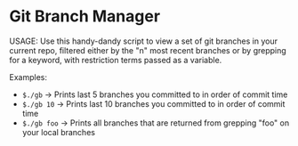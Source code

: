 # Git Branch Manager

USAGE:
Use this handy-dandy script to view a set of git branches in your current repo, filtered either by the "n" most recent branches or by grepping for a keyword, with restriction terms passed as a variable.

Examples:
- `$./gb` -> Prints last 5 branches you committed to in order of commit time
- `$./gb 10` -> Prints last 10 branches you committed to in order of commit time
- `$./gb foo` -> Prints all branches that are returned from grepping "foo" on your local branches
